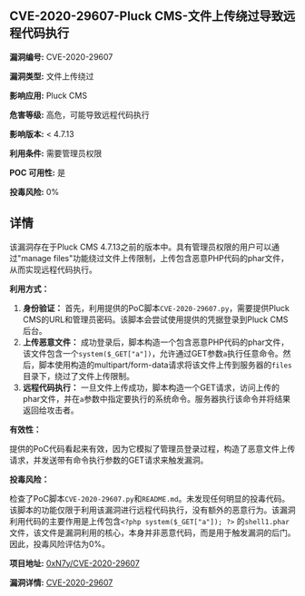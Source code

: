 ## CVE-2020-29607-Pluck CMS-文件上传绕过导致远程代码执行

**漏洞编号:** CVE-2020-29607

**漏洞类型:** 文件上传绕过

**影响应用:** Pluck CMS

**危害等级:** 高危，可能导致远程代码执行

**影响版本:** < 4.7.13

**利用条件:** 需要管理员权限

**POC 可用性:** 是

**投毒风险:** 0%

## 详情

该漏洞存在于Pluck CMS 4.7.13之前的版本中。具有管理员权限的用户可以通过"manage files"功能绕过文件上传限制，上传包含恶意PHP代码的phar文件，从而实现远程代码执行。

**利用方式：**

1.  **身份验证：** 首先，利用提供的PoC脚本`CVE-2020-29607.py`，需要提供Pluck CMS的URL和管理员密码。该脚本会尝试使用提供的凭据登录到Pluck CMS后台。
2.  **上传恶意文件：** 成功登录后，脚本构造一个包含恶意PHP代码的phar文件，该文件包含一个`system($_GET["a"])`，允许通过GET参数`a`执行任意命令。然后，脚本使用构造的multipart/form-data请求将该文件上传到服务器的`files`目录下，绕过了文件上传限制。
3.  **远程代码执行：**  一旦文件上传成功，脚本构造一个GET请求，访问上传的phar文件，并在`a`参数中指定要执行的系统命令。服务器执行该命令并将结果返回给攻击者。

**有效性：**

提供的PoC代码看起来有效，因为它模拟了管理员登录过程，构造了恶意文件上传请求，并发送带有命令执行参数的GET请求来触发漏洞。

**投毒风险：**

检查了PoC脚本`CVE-2020-29607.py`和`README.md`。未发现任何明显的投毒代码。该脚本的功能仅限于利用该漏洞进行远程代码执行，没有额外的恶意行为。该漏洞利用代码的主要作用是上传包含`<?php system($_GET["a"]); ?>` 的`shell1.phar`文件，该文件是漏洞利用的核心，本身并非恶意代码，而是用于触发漏洞的后门。因此，投毒风险评估为0%。

**项目地址:** [0xN7y/CVE-2020-29607](https://github.com/0xN7y/CVE-2020-29607)

**漏洞详情:** [CVE-2020-29607](https://nvd.nist.gov/vuln/detail/CVE-2020-29607)